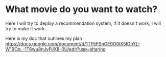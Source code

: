 # What movie do you want to watch?
Here I will try to deploy a recommendation system, if it doesn't work, I will try to make it work

Here is my doc that outlines my plan https://docs.google.com/document/d/1TF5FSnGE9O0lX5IGnYL-W19Oq_-1T6wu8nJyPJX8-0U/edit?usp=sharing 
